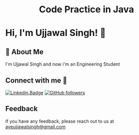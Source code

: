 # <p align="center"> Code Practice in Java </p>
# Hi, I'm Ujjawal Singh! 👋

## 🚀 About Me
I'm Ujjawal Singh and now i'm an Engineering Student 

## Connect with me 🤝
[![Linkedin Badge](https://img.shields.io/badge/-AyeUjjawalSingh-blue?style=flat-square&logo=Linkedin&logoColor=white&link=https://www.linkedin.com/in/ayeujjawalsingh/)](https://www.linkedin.com/in/ayeujjawalsingh/) [![GitHub followers](https://img.shields.io/github/followers/AyeUjjawalSingh?style=social)](https://www.github.com/ayeujjawalsingh) 

## Feedback

If you have any feedback, please reach out to us at ayeujjawalsingh@gmail.com

